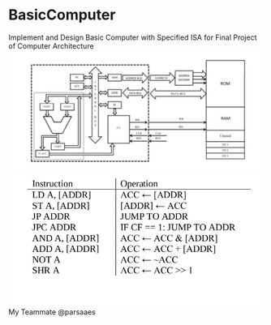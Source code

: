 # BasicComputer
Implement and Design Basic Computer with Specified ISA for Final Project of Computer Architecture 
![Architecture](image_2018-09-28_21-28-37.png)
![RTL](image_2018-09-28_21-28-27.png)
 My Teammate @parsaaes
